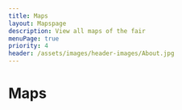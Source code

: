 ```yaml
---
title: Maps
layout: Mapspage
description: View all maps of the fair
menuPage: true
priority: 4
header: /assets/images/header-images/About.jpg
---
```

# Maps
